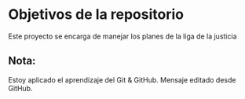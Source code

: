 # Objetivos de la repositorio

Este proyecto se encarga de manejar los planes de la liga de la justicia


## Nota:
Estoy aplicado el aprendizaje del Git & GitHub. 
Mensaje editado desde GitHub.

